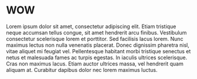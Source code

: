 # WOW
Lorem ipsum dolor sit amet, consectetur adipiscing elit. Etiam tristique neque accumsan tellus congue, sit amet hendrerit arcu finibus. Vestibulum consectetur scelerisque lorem et porttitor. Sed facilisis lacus lorem. Nunc maximus lectus non nulla venenatis placerat. Donec dignissim pharetra nisl, vitae aliquet mi feugiat vel. Pellentesque habitant morbi tristique senectus et netus et malesuada fames ac turpis egestas. In iaculis ultrices scelerisque. Cras non maximus lacus. Etiam auctor ultrices massa, vel hendrerit quam aliquam at. Curabitur dapibus dolor nec lorem maximus luctus. 
